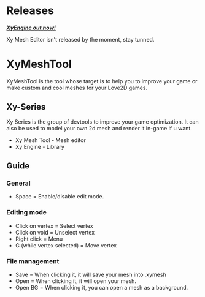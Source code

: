 # Releases
[***XyEngine out now!***](https://github.com/IUrixl/Xy-Engine, "Direct link")

Xy Mesh Editor isn't released by the moment, stay tunned.


# XyMeshTool
XyMeshTool is the tool whose target is to help you to improve your game or make custom and cool meshes for your Love2D games.

## Xy-Series
Xy Series is the group of devtools to improve your game optimization. It can also be used to model your own 2d mesh and render it in-game if u want.
  - Xy Mesh Tool - Mesh editor
  - Xy Engine - Library

## Guide
### General
  - Space = Enable/disable edit mode.

### Editing mode
  - Click on vertex = Select vertex
  - Click on void = Unselect vertex
  - Right click = Menu
  - G (while vertex selected) = Move vertex

### File management
  - Save = When clicking it, it will save your mesh into .xymesh
  - Open = When clicking it, it will open your mesh.
  - Open BG = When clicking it, you can open a mesh as a background.
